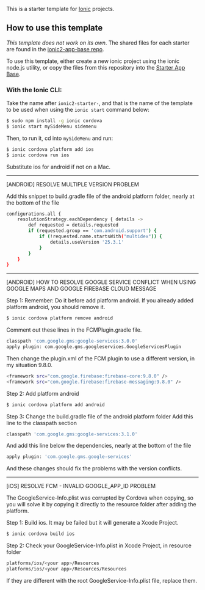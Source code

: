 This is a starter template for [Ionic](http://ionicframework.com/docs/) projects.

## How to use this template

*This template does not work on its own*. The shared files for each starter are found in the [ionic2-app-base repo](https://github.com/driftyco/ionic2-app-base).

To use this template, either create a new ionic project using the ionic node.js utility, or copy the files from this repository into the [Starter App Base](https://github.com/driftyco/ionic2-app-base).

### With the Ionic CLI:

Take the name after `ionic2-starter-`, and that is the name of the template to be used when using the `ionic start` command below:

```bash
$ sudo npm install -g ionic cordova
$ ionic start mySideMenu sidemenu
```

Then, to run it, cd into `mySideMenu` and run:

```bash
$ ionic cordova platform add ios
$ ionic cordova run ios
```

Substitute ios for android if not on a Mac.

*********************************************************************************************
[ANDROID] RESOLVE MULTIPLE VERSION PROBLEM

Add this snippet to build.gradle file of the android platform folder, nearly at the bottom of the file

```bash
configurations.all {
    resolutionStrategy.eachDependency { details ->
        def requested = details.requested
        if (requested.group == 'com.android.support') {
            if (!requested.name.startsWith("multidex")) {
                details.useVersion '25.3.1'            
            }
        }
    }
}
```

*********************************************************************************************
[ANDROID] HOW TO RESOLVE GOOGLE SERVICE CONFLICT WHEN USING GOOGLE MAPS AND GOOGLE FIREBASE CLOUD MESSAGE

Step 1: Remember: Do it before add platform android. If you already added platform android, you should remove it.
```bash
$ ionic cordova platform remove android
```

Comment out these lines in the FCMPlugin.gradle file.
```bash
classpath 'com.google.gms:google-services:3.0.0'
apply plugin: com.google.gms.googleservices.GoogleServicesPlugin
```

Then change the plugin.xml of the FCM plugin to use a different version, in my situation 9.8.0.
```bash
<framework src="com.google.firebase:firebase-core:9.8.0" />
<framework src="com.google.firebase:firebase-messaging:9.8.0" />
```

Step 2: Add platform android
```bash
$ ionic cordova platform add android
```

Step 3: Change the build.gradle file of the android platform folder
Add this line to the classpath section
```bash
classpath 'com.google.gms:google-services:3.1.0'
```

And add this line below the dependencies, nearly at the bottom of the file
```bash
apply plugin: 'com.google.gms.google-services'
```

And these changes should fix the problems with the version conflicts.

*********************************************************************************************
[iOS] RESOLVE FCM - INVALID GOOGLE_APP_ID PROBLEM

 The GoogleService-Info.plist was corrupted by Cordova when copying, so you will solve it by copying it directly to the resource folder after adding the platform.

 Step 1: Build ios. It may be failed but it will generate a Xcode Project.
 ```bash
 $ ionic cordova build ios
 ```

 Step 2: Check your GoogleService-Info.plist in Xcode Project, in resource folder
 ```bash
 platforms/ios/<your app>/Resources
 platforms/ios/<your app>/Resources/Resources
 ```
 If they are different with the root GoogleService-Info.plist file, replace them.
